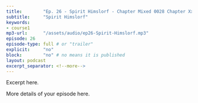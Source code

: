 ```yaml
---
title:        "Ep. 26 - Spirit Himslorf - Chapter Mixed 0028 Chapter Xxii Tongues And Interpretation Of Tongues God"
subtitle:     "Spirit Himslorf"
keywords:
- course1
mp3-url:      "/assets/audio/ep26-Spirit-Himslorf.mp3"
episode: 26
episode-type: full # or "trailer"
explicit:     "no"
block:        "no" # no means it is published
layout: podcast
excerpt_separator: <!--more-->
---
```

Excerpt here.
<!--more-->

More details of your episode here.
